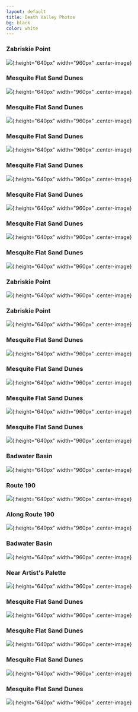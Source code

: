 ```yaml
---
layout: default
title: Death Valley Photos
bg: black
color: white
---
```


<meta property="og:image" content="https://lh3.googleusercontent.com/c6658hFl9yvvi9pt7N9Fm1dnw9oCirCwR0qeobBAbRHFdIOHG4PmGPl1avz1BLf7Ku0ZtTmPxvTEq0SAO-RKG3_aeHbcT2QSs21gPlF_LzQVMYXKxDpzN_VFkAk8-8Py_gJ0BrU_uXs=w2400" />

### Zabriskie Point
![](https://lh3.googleusercontent.com/RgAbD6ay0y_jkY04pjSsrP_d5552slfLFev4Sw1JKf498kMGHmpvGXn9Fz5HAL-jMyZJFoeDzDgrB92cdRkvWKuZNw3_1MiEmM0dt404j3LtdxIQsNlkYXA5L-EVrRHDzuw9kDmuo7Q=w1920-h1080){:height="640px" width="960px" .center-image}

### Mesquite Flat Sand Dunes
![](https://lh3.googleusercontent.com/s8-etg5trsMxOZBHW12gF15e655zs1OZT_BXMH4lsHACoa4doHFjio7nGzdU30QJELYqSqSMVFQsnlNMQIp7tub6V-E_Vbvrm2-5l0YxF_ykvoPQyrD5f5WO3BDpGg9C8Q0S1pJ-7HY=w1920-h1080){:height="640px" width="960px" .center-image}

### Mesquite Flat Sand Dunes
![](https://lh3.googleusercontent.com/ih-RmYGnFgjTgQyZ49y78y_xgKKI_jFYhvRAk8Cl1_jg4IZW1HYQbDY7ZTuZ-pNYSh5T4qtpPt6FikSs3jsjnnXSat7WFyE_2igBnCxV3ixwFdr6tYSs_lW4M2U9Tqxh5zVL-_VXhjY=w1920-h1080){:height="640px" width="960px" .center-image}

### Mesquite Flat Sand Dunes
![](https://lh3.googleusercontent.com/zWMZ80p3EBXEM2J3htWAGrpb27kvkvwOzfM-18DvaA2aKz20b70UwGNBUgJG7yYYAcIplBQM3QpAU0SkQfJxDkoql8Q5W4i6WGzMrVD52YvjC7LPdviv-kO1uaspywcG7I9xbPgBojc=w1920-h1080){:height="640px" width="960px" .center-image}

### Mesquite Flat Sand Dunes
![](https://lh3.googleusercontent.com/WSpVHCYJLJV5vynH2rLOACq2VBYiwRcrWnrPQIexrzL6PLhSFb-FWXzuc-Yj8-Qv68JCcDtlTu4nG9kNjMWwCHvzMHM9Th6JqiL7hGGE1NDzyQLzWk7w_Tpb4OjvY3sWitQByoEO8Qo=w1920-h1080){:height="640px" width="960px" .center-image}

### Mesquite Flat Sand Dunes
![](https://lh3.googleusercontent.com/gEFEZ-IwN9PBHMxw-rd3nCs6hMKdyGqjATAwE1yc3Dgcg8EOhu85sX_0cfFt3qfMKnl7gZS3hJsjS3jkc4Okmx8Szcd_qYXcwgAfoYbwbrS7dXbubeYwasoEPlF4_e2kpl4B5dzrHyQ=w1920-h1080){:height="640px" width="960px" .center-image}

### Mesquite Flat Sand Dunes
![](https://lh3.googleusercontent.com/_yXGKn38cEifFNeAVwHHLGNmVrypW9kzQyjo2dxsUOlmNZ7w_oAsSA5FaCWG8Sfx2fZ-wJSg7CJZbwfMw-M0q0OzWspfCT8nFklrKyC3AFuvwALAazWRCQWk3hptSBdvDvyO6q5pRJU=w1920-h1080){:height="640px" width="960px" .center-image}

### Mesquite Flat Sand Dunes
![](https://lh3.googleusercontent.com/TUkZmbFu4StU7zq5oISNZhZmWipkkP7D02mpbYVZEaVk_eyEWhiYQzsVlPU4jH7s_FdAqN_2iv84iUX_x_aCgXXeL5YytRF5NqwJvW66o1o9_qb5eGOm6jktogTqqNnYCuLgiVIKivg=w1920-h1080){:height="640px" width="960px" .center-image}


### Zabriskie Point
![](https://lh3.googleusercontent.com/VO1FckapUOBIAqdne17aPdYcrCZ_fead6LFJ3esNqY5_bqZMVBQlc4GIKx3kxgxxxNAKLpStA6_TkQVey4tue6g_FuVNRzHS87Xy7U0elHCZLVKbHbsOevrs4DbU4b7YJ5cTNWxWAPA=w2400){:height="640px" width="960px" .center-image}

### Zabriskie Point
![](https://lh3.googleusercontent.com/c6658hFl9yvvi9pt7N9Fm1dnw9oCirCwR0qeobBAbRHFdIOHG4PmGPl1avz1BLf7Ku0ZtTmPxvTEq0SAO-RKG3_aeHbcT2QSs21gPlF_LzQVMYXKxDpzN_VFkAk8-8Py_gJ0BrU_uXs=w2400){:height="640px" width="960px" .center-image}

### Mesquite Flat Sand Dunes
![](https://lh3.googleusercontent.com/9nNSZUyBshQfIBuZTY2u_o2bRrztbJ8e7OHCN8cuYh3NqGLZwe-umUcQratRLi8NPqntJAWM07J5JF2f8RK2zrov9ARZbuQDpOYYIseM4dI4U5_F48gUWWZnttiEzFdN9FkWAE4c9cE=w2400){:height="640px" width="960px" .center-image}

### Mesquite Flat Sand Dunes
![](https://lh3.googleusercontent.com/mmXR8wXXpDevqp-GZeAOQI3RVTnB80kXAdZymMIRrOJPTQQNJ0P-9QH1KteCWbq4nAr0LvNHl46YTlCOmKaoJsvCkUfdW-F2ci4Yg7S5hHKIYyuU-KYSlxrM6fXFdmvOSoFXi-bFWYg=w2400){:height="640px" width="960px" .center-image}

### Mesquite Flat Sand Dunes
![](https://lh3.googleusercontent.com/axeHWHvbQiId4FAcSTkz67x2qNsfQIE75vyqLECjJaBUcfgWWJPX-onDg_gmoTD42APYYmLZv5fQ0uMkb2SwHp23U7M2T9ESKMz2l4FkQd7pw9S-AKu2rPD-0E2u5QksIFB22RoaBmw=w2400){:height="640px" width="960px" .center-image}

### Mesquite Flat Sand Dunes
![](https://lh3.googleusercontent.com/NC4vHgYAKY5nDaMi16rTGUdObJZNghcrcf70g6tN_3fTivcE0zK-uxia-VQqUL4fNEcKFzJmdjP6WZfCHNzubkLafZJp33pccQIEhMJWuLZ5OnIDokCUQQefWAe3pYkehlznXInUGAo=w2400){:height="640px" width="960px" .center-image}

### Badwater Basin
![](https://lh3.googleusercontent.com/57XWNdFIdaFXjINS1mO_lvA-c1e1JPJdP0yuM7dKoQwOfnaynwCQXxkxxwa5NBKDoNUGxocVxm8pGIVRaRO3CuRcB76XWY9-t-6l_uSHmu9_PkufmtGHOhPUmxukro76dZost60Cs-M=w2400){:height="640px" width="960px" .center-image}

### Route 190
![](https://lh3.googleusercontent.com/50dlJdOue-1_frNnL_73nYItGUGpzRlAOQtav8s9zqKDe6CDXrVK_Pn4q5JtMWkg17mvdAmmKfjbq3WMe_i37fb4fyOi04v0uUNZW6We0CSQOHHjAZY6P29cvTQbVApprNgsARNWNpI=w2400){:height="640px" width="960px" .center-image}

### Along Route 190
![](https://lh3.googleusercontent.com/OB7eVytkRWzplp0FINYYx1-gFn9xqspUZdTwJOtdqnPBOEfvJ7I3eiX0VNgsnaG7jhZVjmlKx6IwkxC6Cqd8YwPbWbnblcJCMienSmbrlZA8ZCuQuKm-Lem81Hz-jioeQt63UhP66yo=w2400){:height="640px" width="960px" .center-image}

### Badwater Basin
![](https://lh3.googleusercontent.com/wpD-vMmq5IuZ286AnoRsmNnqhqNCo9RavNFkFCv7vi0zGweTwIj7MpqeKbKivlRhyPSK6igNjT4xbzcOexCHKQzyA8HjYGH7-Sr9gdEFxCXZtCLKuDkZZsB72H82Nk-3w8PlEsnUeQA=w2400){:height="640px" width="960px" .center-image}

### Near Artist's Palette
![](https://lh3.googleusercontent.com/k3k2tnv56CiN5K7Pa8ySYkNwxLNe0-lv2jLSqeAWv6LNniANk3z627Dt8iI1zUdauQnFnfK6b3lMw0D3nyqlG5yJGRdwRH2-ffaM_PSwWB9FbBWtTrEyhf1pzHk3d_APB1SKZDAp4MQ=w2400){:height="640px" width="960px" .center-image}

### Mesquite Flat Sand Dunes
![](https://lh3.googleusercontent.com/ZLdgzm8vjFx5yxVuD9HO_yulQ2crHgkjOkxaPys9CSJ0cUv992Gia21h4FL_zVaI1nleQQTkoY-a16XymmBpr7Boo2WgHXgCDNz-fG33EwBnF3hGctDP4ECF6ABJdgeajxfHpT2d1LU=w2400){:height="640px" width="960px" .center-image}

### Mesquite Flat Sand Dunes
![](https://lh3.googleusercontent.com/rG4w0fWHhei3m7R6GdJOvSWA3zLe5uGfV_bMpZzBsDiuC5U9rKIkB2gECR6aZj_HnJBYK6PjXTwE_iM2L6mddfVy52DKVlwt3VQLXqWIZqphe4je8sLvWab2ylUcbgKw0UiObeDub6U=w2400){:height="640px" width="960px" .center-image}

### Mesquite Flat Sand Dunes
![](https://lh3.googleusercontent.com/ll7X6Xjq5_xMk7nL3OajgdXUI40uMVbF373hX9Lc1a_xkpdr2dXa-JLrWkvSct0Eu869qL2k4liUotwyqFFk2p1yNNTyKmcI00ZDyFv-3cXUr1f17OvtQQZq0vZpOLUIiaP_1aCIohc=w2400){:height="640px" width="960px" .center-image}

### Mesquite Flat Sand Dunes
![](https://lh3.googleusercontent.com/pu43_B69pbf3RMG5Wl7VjXL3198jDVd11Ghk0-nVmr546a2ly-ViWCJPl-P2PQ4qjtIDVQFuoKoZ7AgZuKRvwvYZpNla1560TP7CYZtINhNyFr04Yc3cR78cNs20GRzrqmyyY7Ea6aA=w2400){:height="640px" width="960px" .center-image}
